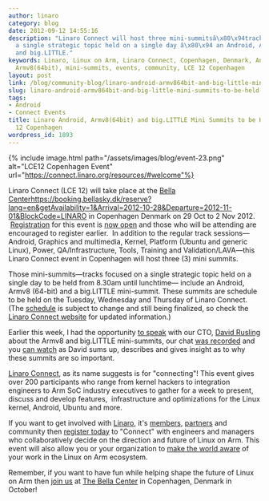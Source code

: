 ```yaml
---
author: linaro
category: blog
date: 2012-09-12 14:55:16
description: "Linaro Connect will host three mini-summitsâ\x80\x94tracks focused on
  a single strategic topic held on a single day â\x80\x94 an Android, Armv8 (64-bit)
  and big.LITTLE."
keywords: Linaro, Linux on Arm, Linaro Connect, Copenhagen, Denmark, Android, big.LITTLE,
  Armv8(64bit), mini-summits, events, community, LCE 12 Copenhagen
layout: post
link: /blog/community-blog/linaro-android-armv864bit-and-big-little-mini-summits-to-be-held-at-lce-12-copenhagen/
slug: linaro-android-armv864bit-and-big-little-mini-summits-to-be-held-at-lce-12-copenhagen
tags:
- Android
- Connect Events
title: Linaro Android, Armv8(64bit) and big.LITTLE Mini Summits to be Held at LCE
  12 Copenhagen
wordpress_id: 1893
---
```


{% include image.html path="/assets/images/blog/event-23.png" alt="LCE12 Copenhagen Event" url="https://connect.linaro.org/resources/#welcome"%}

Linaro Connect (LCE 12) will take place at the [Bella Center]()https://booking.bellasky.dk/reserve?lang=en&getAvailability=1&Arrival=2012-10-28&Departure=2012-11-01&BlockCode=LINARO in Copenhagen Denmark on 29 Oct to 2 Nov 2012.  [Registration](https://connect.linaro.org/register/) for this event is [now open](https://connect.linaro.org/register/) and those who will be attending are encouraged to register earlier.  In addition to the regular track sessions—Android, Graphics and multimedia, Kernel, Platform (Ubuntu and generic Linux), Power, QA/Infrastructure, Tools, Training and Validation/LAVA—this Linaro Connect event in Copenhagen will host three (3) mini summits.

Those mini-summits—tracks focused on a single strategic topic held on a single day to be held from 8.30am until lunchtime— include an Android, Armv8 (64-bit) and a big.LITTLE mini-summit. These summits are schedule to be held on the Tuesday, Wednesday and Thursday of Linaro Connect. (The [schedule](https://connect.linaro.org/resources/#schedule) is subject to change and still being finalized, so check the [Linaro Connect website](https://connect.linaro.org/resources/) for updated information.)

Earlier this week, I had the opportunity [to speak](http://www.youtube.com/watch?v=sov5c2FSlkc&feature=plcp) with our CTO, [David Rusling](/about/) about the Armv8 and big.LITTLE mini-summits, our chat [was recorded](http://www.youtube.com/watch?v=sov5c2FSlkc&feature=plcp) and you [can watch](http://www.youtube.com/watch?v=sov5c2FSlkc&feature=plcp) as David sums up, describes and gives insight as to why these summits are so important.

[Linaro Connect](https://connect.linaro.org/resources/#welcome), as its name suggests is for "connecting"! This event gives over 200 participants who range from kernel hackers to integration engineers to Arm SoC industry executives to gather for a week to present, discuss and develop features,  infrastructure and optimizations for the Linux kernel, Android, Ubuntu and more.

If you want to get involved with [Linaro](/), it's [members](/membership/), [partners](/membership/) and community then [register today](https://connect.linaro.org/register/) to "Connect" with engineers and managers who collaboratively decide on the direction and future of Linux on Arm. This event will also allow you or your organization to [make the world aware](https://connect.linaro.org/resources/#socializing) of your work in the Linux on Arm ecosystem.

Remember, if you want to have fun while helping shape the future of Linux on Arm then [join us](https://connect.linaro.org/resources/#welcome) at [The Bella Center](https://connect.linaro.org/resources/#location) in Copenhagen, Denmark in October!
